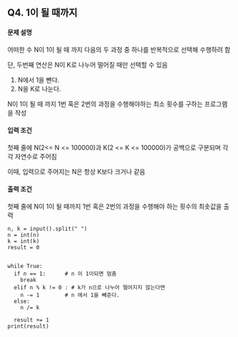 ## **Q4. 1이 될 때까지**

#### **문제 설명**

어떠한 수 N이 1이 될 때 까지 다음의 두 과정 중 하나를 반복적으로 선택해 수행하려 함

단, 두번째 연산은 N이 K로 나누어 떨어질 때만 선택할 수 있음

1.  N에서 1을 뺀다.
2.  N을 K로 나눈다.

N이 1이 될 때 까지 1번 혹은 2번의 과정을 수행해야하는 최소 횟수를 구하는 프로그램을 작성

#### **입력 조건**

첫째 줄에 N(2<= N <= 100000)과 K(2 <= K <= 100000)가 공백으로 구분되며 각각 자연수로 주어짐

이때, 입력으로 주어지는 N은 항상 K보다 크거나 같음

#### **출력 조건**

첫째 줄에 N이 1이 될 때까지 1번 혹은 2번의 과정을 수행해야 하는 횟수의 최솟값을 출력

```
n, k = input().split(" ")
n = int(n)
k = int(k)
result = 0


while True:
  if n == 1:      # n 이 1이되면 멈춤
    break
  elif n % k != 0 : # k가 n으로 나누어 떨어지지 않는다면
    n -= 1        # n 에서 1을 빼준다.
  else:
    n /= k
  
  result += 1
print(result)
```
